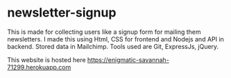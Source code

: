 # newsletter-signup

This is made for collecting users like a signup form for mailing them newsletters. I made this using Html, CSS for frontend and Nodejs and API in backend. Stored data in Mailchimp. Tools used are Git, ExpressJs, jQuery.

This website is hosted here https://enigmatic-savannah-71299.herokuapp.com
